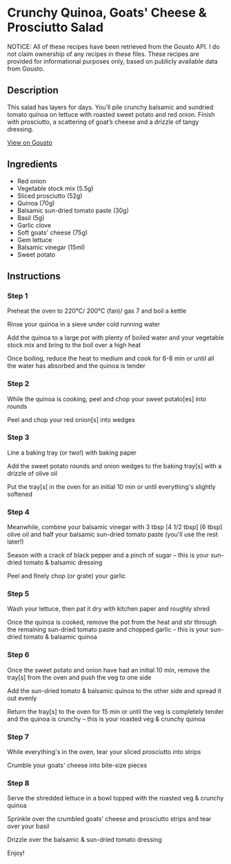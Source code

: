 # Crunchy Quinoa, Goats' Cheese & Prosciutto Salad

NOTICE: All of these recipes have been retrieved from the Gousto API. I do not claim ownership of any recipes in these files. These recipes are provided for informational purposes only, based on publicly available data from Gousto.

## Description

This salad has layers for days. You’ll pile crunchy balsamic and sundried tomato quinoa on lettuce with roasted sweet potato and red onion. Finish with prosciutto, a scattering of goat’s cheese and a drizzle of tangy dressing.

[View on Gousto](https://www.gousto.co.uk/recipes/cookbook/crunchy-quinoa-goats-cheese-prosciutto-salad)

## Ingredients

- Red onion
- Vegetable stock mix (5.5g)
- Sliced prosciutto (52g)
- Quinoa (70g)
- Balsamic sun-dried tomato paste (30g)
- Basil (5g)
- Garlic clove
- Soft goats' cheese (75g)
- Gem lettuce
- Balsamic vinegar (15ml)
- Sweet potato

## Instructions


### Step 1

Preheat the oven to 220°C/ 200°C (fan)/ gas 7 and boil a kettle

Rinse your quinoa in a sieve under cold running water

Add the quinoa to a large pot with plenty of boiled water and your vegetable stock mix and bring to the boil over a high heat

Once boiling, reduce the heat to medium and cook for 6-8 min or until all the water has absorbed and the quinoa is tender


### Step 2

While the quinoa is cooking, peel and chop your sweet potato[es] into rounds

Peel and chop your red onion[s] into wedges


### Step 3

Line a baking tray (or two!) with baking paper

Add the sweet potato rounds and onion wedges to the baking tray[s] with a drizzle of olive oil

Put the tray[s] in the oven for an initial 10 min or until everything's slightly softened


### Step 4

Meanwhile, combine your balsamic vinegar with 3 tbsp <span class="text-purple">[4 1/2 tbsp]</span> <span class="text-danger">[6 tbsp]</span> olive oil and half your balsamic sun-dried tomato paste (you'll use the rest later!)

Season with a crack of black pepper and a pinch of sugar – this is your sun-dried tomato & balsamic dressing

Peel and finely chop (or grate) your garlic


### Step 5

Wash your lettuce, then pat it dry with kitchen paper and roughly shred

Once the quinoa is cooked, remove the pot from the heat and stir through the remaining sun-dried tomato paste and chopped garlic – this is your sun-dried tomato & balsamic quinoa


### Step 6

Once the sweet potato and onion have had an initial 10 min, remove the tray[s] from the oven and push the veg to one side

Add the sun-dried tomato & balsamic quinoa to the other side and spread it out evenly

Return the tray[s] to the oven for 15 min or until the veg is completely tender and the quinoa is crunchy – this is your roasted veg & crunchy quinoa


### Step 7

While everything's in the oven, tear your sliced prosciutto into strips

Crumble your goats' cheese into bite-size pieces

### Step 8

Serve the shredded lettuce in a bowl topped with the roasted veg & crunchy quinoa

Sprinkle over the crumbled goats' cheese and prosciutto strips and tear over your basil

Drizzle over the balsamic & sun-dried tomato dressing

Enjoy!

